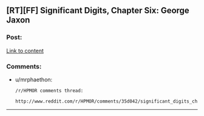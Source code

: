 ## [RT][FF] Significant Digits, Chapter Six: George Jaxon

### Post:

[Link to content](http://www.anarchyishyperbole.com/2015/05/significant-digits-chapter-six-george.html)

### Comments:

- u/mrphaethon:
  ```
  /r/HPMOR comments thread:

  http://www.reddit.com/r/HPMOR/comments/35d042/significant_digits_chapter_six_george_jaxon/
  ```

---


